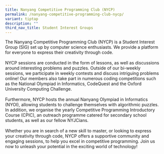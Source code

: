 ```yaml
---
title: Nanyang Competitive Programming Club (NYCP)
permalink: /nanyang-competitive-programming-club-nycp/
variant: tiptap
description: ""
third_nav_title: Student Interest Groups
---
```

<p>The Nanyang Competitive Programming Club (NYCP) is a Student Interest
Group (SIG) set up by computer science enthusiasts. We provide a platform
for everyone to express their creativity through code.&nbsp;
<br>
<br>NYCP sessions are conducted in the form of lessons, as well as discussions
around interesting problems and puzzles. Outside of our bi-weekly sessions,
we participate in weekly contests and discuss intriguing problems online!
Our members also take part in numerous coding competitions such as the
National Olympiad in Informatics, CodeQuest and the Oxford University Computing
Challenge.
<br>
<br>Furthermore, NYCP hosts the annual Nanyang Olympiad in Informatics (NYOI),
allowing students to challenge themselves with algorithmic puzzles. In
addition, we organise the yearly Competitive Programming Introductory Course
(CPIC), an outreach programme catered for secondary school students, as
well as our fellow NYJCians.
<br>
<br>Whether you are in search of a new skill to master, or looking to express
your creativity through code, NYCP offers a supportive community and engaging
sessions, to help you excel in competitive programming. Join us now to
unleash your potential in the exciting world of technology!</p>
<p>
<br>
</p>